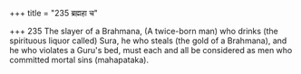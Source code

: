 +++
title = "235 ब्रह्महा च"

+++
235	The slayer of a Brahmana, (A twice-born man) who drinks (the spirituous liquor called) Sura, he who steals (the gold of a Brahmana), and he who violates a Guru's bed, must each and all be considered as men who committed mortal sins (mahapataka).
